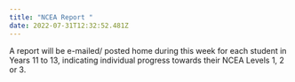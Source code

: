 ```yaml
---
title: "NCEA Report "
date: 2022-07-31T12:32:52.481Z
---
```

A report will be e-mailed/ posted home during this week for each student in Years 11 to 13, indicating individual progress towards their NCEA Levels 1, 2 or 3.